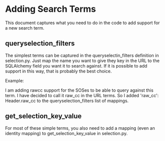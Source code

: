 # Adding Search Terms

This document captures what you need to do in the code to add support
for a new search term.

## queryselection_filters

The simplest terms can be captured in the queryselectin_filters
definition in selection.py.  Just map the name you want to give
they key in the URL to the SQLAlchemy field you want it to search
against.  If it is possible to add support in this way, that is
probably the best choice.

Example:

I am adding rawcc support for the SOSes to be able to query against
this term.  I have decided to call it raw_cc in the URL terms.  So
I added 'raw_cc': Header.raw_cc to the queryselection_filters
list of mappings.

## get_selection_key_value

For most of these simple terms, you also need to add a mapping
(even an identity mapping) to get_selection_key_value in
selection.py.